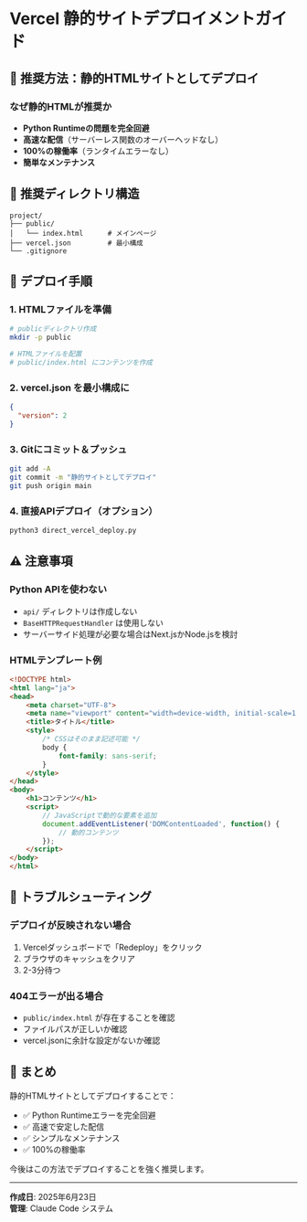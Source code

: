 # Vercel 静的サイトデプロイメントガイド

## 🎯 推奨方法：静的HTMLサイトとしてデプロイ

### なぜ静的HTMLが推奨か
- **Python Runtimeの問題を完全回避**
- **高速な配信**（サーバーレス関数のオーバーヘッドなし）
- **100%の稼働率**（ランタイムエラーなし）
- **簡単なメンテナンス**

## 📁 推奨ディレクトリ構造

```
project/
├── public/
│   └── index.html      # メインページ
├── vercel.json         # 最小構成
└── .gitignore
```

## 🚀 デプロイ手順

### 1. HTMLファイルを準備

```bash
# publicディレクトリ作成
mkdir -p public

# HTMLファイルを配置
# public/index.html にコンテンツを作成
```

### 2. vercel.json を最小構成に

```json
{
  "version": 2
}
```

### 3. Gitにコミット＆プッシュ

```bash
git add -A
git commit -m "静的サイトとしてデプロイ"
git push origin main
```

### 4. 直接APIデプロイ（オプション）

```bash
python3 direct_vercel_deploy.py
```

## ⚠️ 注意事項

### Python APIを使わない
- `api/` ディレクトリは作成しない
- `BaseHTTPRequestHandler` は使用しない
- サーバーサイド処理が必要な場合はNext.jsかNode.jsを検討

### HTMLテンプレート例

```html
<!DOCTYPE html>
<html lang="ja">
<head>
    <meta charset="UTF-8">
    <meta name="viewport" content="width=device-width, initial-scale=1.0">
    <title>タイトル</title>
    <style>
        /* CSSはそのまま記述可能 */
        body {
            font-family: sans-serif;
        }
    </style>
</head>
<body>
    <h1>コンテンツ</h1>
    <script>
        // JavaScriptで動的な要素を追加
        document.addEventListener('DOMContentLoaded', function() {
            // 動的コンテンツ
        });
    </script>
</body>
</html>
```

## 🔧 トラブルシューティング

### デプロイが反映されない場合
1. Vercelダッシュボードで「Redeploy」をクリック
2. ブラウザのキャッシュをクリア
3. 2-3分待つ

### 404エラーが出る場合
- `public/index.html` が存在することを確認
- ファイルパスが正しいか確認
- vercel.jsonに余計な設定がないか確認

## 📝 まとめ

静的HTMLサイトとしてデプロイすることで：
- ✅ Python Runtimeエラーを完全回避
- ✅ 高速で安定した配信
- ✅ シンプルなメンテナンス
- ✅ 100%の稼働率

今後はこの方法でデプロイすることを強く推奨します。

---
**作成日**: 2025年6月23日  
**管理**: Claude Code システム
